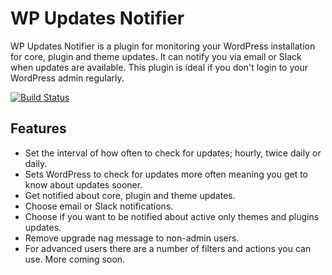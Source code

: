 # WP Updates Notifier

WP Updates Notifier is a plugin for monitoring your WordPress installation for core, plugin and theme updates. It can notify you via email or Slack when updates are available. This plugin is ideal if you don't login to your WordPress admin regularly.

[![Build Status](https://travis-ci.org/alleyinteractive/wp-updates-notifier.svg?branch=master)](https://travis-ci.org/alleyinteractive/wp-updates-notifier)

## Features

* Set the interval of how often to check for updates; hourly, twice daily or daily.
* Sets WordPress to check for updates more often meaning you get to know about updates sooner.
* Get notified about core, plugin and theme updates.
* Choose email or Slack notifications.
* Choose if you want to be notified about active only themes and plugins updates.
* Remove upgrade nag message to non-admin users.
* For advanced users there are a number of filters and actions you can use. More coming soon.
